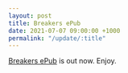 ```yaml
---
layout: post
title: Breakers ePub
date: 2021-07-07 09:00:00 +1000
permalink: "/update/:title"
---
```

[Breakers ePub](/breakers) is out now. Enjoy.
